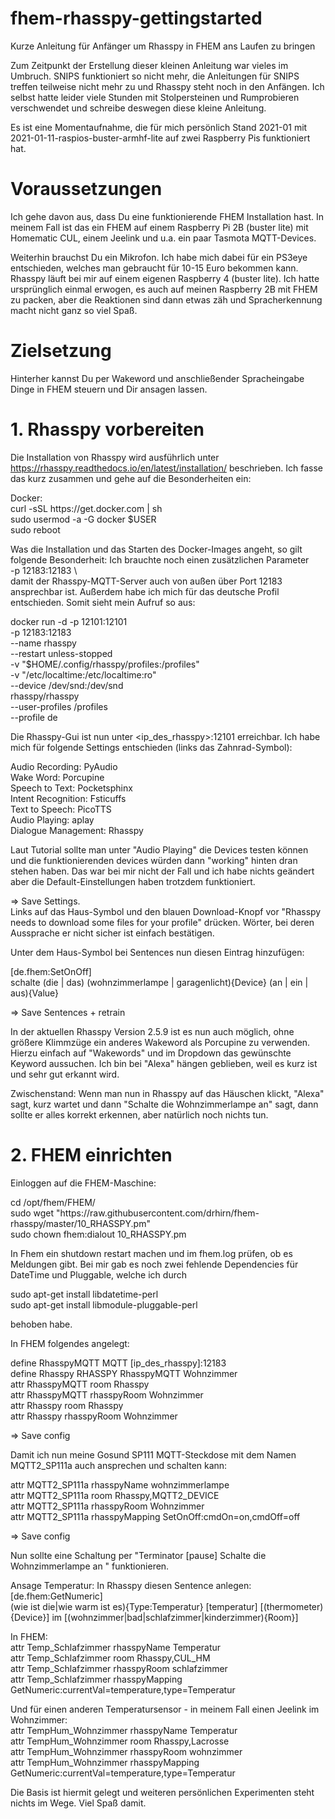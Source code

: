# fhem-rhasspy-gettingstarted
Kurze Anleitung für Anfänger um Rhasspy in FHEM ans Laufen zu bringen

Zum Zeitpunkt der Erstellung dieser kleinen Anleitung war vieles im Umbruch. 
SNIPS funktioniert so nicht mehr, die Anleitungen für SNIPS treffen teilweise nicht mehr zu und Rhasspy steht noch in den Anfängen.
Ich selbst hatte leider viele Stunden mit Stolpersteinen und Rumprobieren verschwendet und schreibe deswegen diese kleine Anleitung.

Es ist eine Momentaufnahme, die für mich persönlich Stand 2021-01 mit 2021-01-11-raspios-buster-armhf-lite auf zwei Raspberry Pis funktioniert hat. 

# Voraussetzungen
Ich gehe davon aus, dass Du eine funktionierende FHEM Installation hast. 
In meinem Fall ist das ein FHEM auf einem Raspberry Pi 2B (buster lite) mit Homematic CUL, einem Jeelink und u.a. ein paar Tasmota MQTT-Devices.

Weiterhin brauchst Du ein Mikrofon. Ich habe mich dabei für ein PS3eye entschieden, welches man gebraucht für 10-15 Euro bekommen kann.
Rhasspy läuft bei mir auf einem eigenen Raspberry 4 (buster lite). Ich hatte ursprünglich einmal erwogen, es auch auf meinen Raspberry 2B mit FHEM zu packen, aber die Reaktionen sind dann etwas zäh und Spracherkennung macht nicht ganz so viel Spaß. 

# Zielsetzung
Hinterher kannst Du per Wakeword und anschließender Spracheingabe Dinge in FHEM steuern und Dir ansagen lassen.


# 1. Rhasspy vorbereiten
Die Installation von Rhasspy wird ausführlich unter https://rhasspy.readthedocs.io/en/latest/installation/ beschrieben. 
Ich fasse das kurz zusammen und gehe auf die Besonderheiten ein:
<p>
Docker:<br>
curl -sSL https://get.docker.com | sh<br>
sudo usermod -a -G docker $USER<br>
sudo reboot<br>
<p>

Was die Installation und das Starten des Docker-Images angeht, so gilt folgende Besonderheit: Ich brauchte noch einen zusätzlichen Parameter <br>
      -p 12183:12183 \ <br>
damit der Rhasspy-MQTT-Server auch von außen über Port 12183 ansprechbar ist. Außerdem habe ich mich für das deutsche Profil entschieden. Somit sieht mein Aufruf so aus:
<p>

docker run -d -p 12101:12101 \
      -p 12183:12183 \
      --name rhasspy \
      --restart unless-stopped \
      -v "$HOME/.config/rhasspy/profiles:/profiles" \
      -v "/etc/localtime:/etc/localtime:ro" \
      --device /dev/snd:/dev/snd \
      rhasspy/rhasspy \
      --user-profiles /profiles \
      --profile de

Die Rhasspy-Gui ist nun unter <ip_des_rhasspy>:12101 erreichbar. Ich habe mich für folgende Settings entschieden (links das Zahnrad-Symbol):
<p>
Audio Recording: PyAudio<br>
Wake Word: Porcupine<br>
Speech to Text: Pocketsphinx<br>
Intent Recognition: Fsticuffs<br>
Text to Speech: PicoTTS<br>
Audio Playing: aplay<br>
Dialogue Management: Rhasspy<br>
<p>
Laut Tutorial sollte man unter "Audio Playing" die Devices testen können und die funktionierenden devices würden dann "working" hinten dran stehen haben.
Das war bei mir nicht der Fall und ich habe nichts geändert aber die Default-Einstellungen haben trotzdem funktioniert.

=> Save Settings.<br>
Links auf das Haus-Symbol und den blauen Download-Knopf vor "Rhasspy needs to download some files for your profile" drücken.
Wörter, bei deren Aussprache er nicht sicher ist einfach bestätigen.<br>

Unter dem Haus-Symbol bei Sentences nun diesen Eintrag hinzufügen:
<p>
[de.fhem:SetOnOff]<br>
schalte (die | das) (wohnzimmerlampe | garagenlicht){Device} (an | ein | aus){Value}<br>
<p>
=> Save Sentences + retrain

In der aktuellen Rhasspy Version  2.5.9 ist es nun auch möglich, ohne größere Klimmzüge ein anderes Wakeword als Porcupine zu verwenden. Hierzu einfach auf "Wakewords" und im Dropdown das gewünschte Keyword aussuchen. Ich bin bei "Alexa" hängen geblieben, weil es kurz ist und sehr gut erkannt wird. 

Zwischenstand: Wenn man nun in Rhasspy auf das Häuschen klickt, "Alexa" sagt, kurz wartet und dann "Schalte die Wohnzimmerlampe an" sagt, dann sollte er alles korrekt erkennen, aber natürlich noch nichts tun.

# 2. FHEM einrichten
Einloggen auf die FHEM-Maschine:
<p>
cd /opt/fhem/FHEM/<br>
sudo wget "https://raw.githubusercontent.com/drhirn/fhem-rhasspy/master/10_RHASSPY.pm"<br>
sudo chown fhem:dialout 10_RHASSPY.pm<br>
<p>
In Fhem ein shutdown restart machen und im fhem.log prüfen, ob es Meldungen gibt. Bei mir gab es noch zwei fehlende Dependencies für DateTime und Pluggable, welche ich durch
<p>
sudo apt-get install libdatetime-perl<br>
sudo apt-get install libmodule-pluggable-perl<br>
<p>
behoben habe. 

In FHEM folgendes angelegt:
<p>
define RhasspyMQTT MQTT [ip_des_rhasspy]:12183<br>
define Rhasspy RHASSPY RhasspyMQTT Wohnzimmer<br>
attr RhasspyMQTT room Rhasspy<br>
attr RhasspyMQTT rhasspyRoom Wohnzimmer<br>
attr Rhasspy room Rhasspy<br>
attr Rhasspy rhasspyRoom Wohnzimmer<br>
<p>

=> Save config

Damit ich nun meine Gosund SP111 MQTT-Steckdose mit dem Namen MQTT2_SP111a auch ansprechen und schalten kann:
<p>

attr MQTT2_SP111a rhasspyName wohnzimmerlampe<br>
attr MQTT2_SP111a room Rhasspy,MQTT2_DEVICE<br>
attr MQTT2_SP111a rhasspyRoom Wohnzimmer<br>
attr MQTT2_SP111a rhasspyMapping SetOnOff:cmdOn=on,cmdOff=off<br>
<p>

=> Save config

Nun sollte eine Schaltung per "Terminator [pause] Schalte die Wohnzimmerlampe an " funktionieren.
<p>

Ansage Temperatur:
In Rhasspy diesen Sentence anlegen:<br>
[de.fhem:GetNumeric]<br>
(wie ist die|wie warm ist es){Type:Temperatur} [temperatur] [(thermometer){Device}] im [(wohnzimmer|bad|schlafzimmer|kinderzimmer){Room}]<br>
<p>
In FHEM:<br>
attr Temp_Schlafzimmer rhasspyName Temperatur<br>
attr Temp_Schlafzimmer room Rhasspy,CUL_HM<br>
attr Temp_Schlafzimmer rhasspyRoom schlafzimmer<br>
attr Temp_Schlafzimmer rhasspyMapping GetNumeric:currentVal=temperature,type=Temperatur<br>
<p>
Und für einen anderen Temperatursensor - in meinem Fall einen Jeelink im Wohnzimmer: <br> 
attr TempHum_Wohnzimmer rhasspyName Temperatur<br>
attr TempHum_Wohnzimmer room Rhasspy,Lacrosse<br>
attr TempHum_Wohnzimmer rhasspyRoom wohnzimmer<br>
attr TempHum_Wohnzimmer rhasspyMapping GetNumeric:currentVal=temperature,type=Temperatur<br>
<p>
Die Basis ist hiermit gelegt und weiteren persönlichen Experimenten steht nichts im Wege. Viel Spaß damit. 
